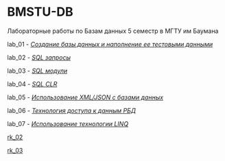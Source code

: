 # BMSTU-DB
 Лабораторные работы по Базам данных 5 семестр в МГТУ им Баумана

lab_01 - [*Создание базы данных и наполнение ее тестовыми данными*](https://github.com/DurDom2/BMSTU-DB/tree/main/lab_01)

lab_02 - [*SQL запросы*](https://github.com/DurDom2/BMSTU-DB/tree/main/lab_02)

lab_03 - [*SQL модули*](https://github.com/DurDom2/BMSTU-DB/tree/main/lab_03)

lab_04 - [*SQL CLR*](https://github.com/DurDom2/BMSTU-DB/tree/main/lab_04)

lab_05 - [*Использование XML/JSON с базами данных*](https://github.com/DurDom2/BMSTU-DB/tree/main/lab_05)

lab_06 - [*Технология доступа к данным РБД*](https://github.com/DurDom2/BMSTU-DB/tree/main/lab_06)

lab_07 - [*Использование технологии LINQ*](https://github.com/DurDom2/BMSTU-DB/tree/main/lab_07)


[rk_02](https://github.com/DurDom2/BMSTU-DB/tree/main/rk_02)

[rk_03](https://github.com/DurDom2/BMSTU-DB/tree/main/rk_03)


